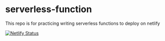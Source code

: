 # serverless-function
This repo is for practicing writing serverless functions to deploy on netlify

[![Netlify Status](https://api.netlify.com/api/v1/badges/718ba772-081d-43c3-9f5b-196ae905e682/deploy-status)](https://app.netlify.com/sites/tlfmc-serverless-functions/deploys)
